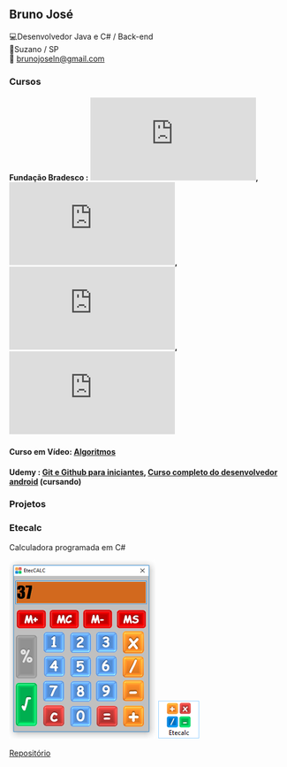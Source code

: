 ## Bruno José<br>
:computer:Desenvolvedor Java e C# / Back-end<br>
:european_post_office:Suzano / SP<br>
:email: brunojoseln@gmail.com

### Cursos

#### Fundação Bradesco :                                                                                                       ![C#](https://github.com/brunojoseln/Curriculo/blob/master/Certificados/Certificado%20C%23.pdf), ![Modelagem de dados](https://github.com/brunojoseln/Curriculo/blob/master/Certificados/Certificado%20-%20Modelagem%20de%20dados.pdf),                                                                         ![Ilustração e design gráfico](https://github.com/brunojoseln/Curriculo/blob/master/Certificados/Certificado%20-%20Ilustra%C3%A7%C3%A3o%20e%20Design%20Gr%C3%A1fico%20para%20web.pdf),                                                                     ![Windows 7](https://github.com/brunojoseln/Curriculo/blob/master/Certificados/Certificado%20Windows%207.pdf)<br>

#### Curso em Vídeo: [Algoritmos](https://github.com/brunojoseln/Curriculo/blob/master/Certificados/Certificado.jpeg)

#### Udemy : [Git e Github para iniciantes](https://www.udemy.com/git-e-github-para-iniciantes/), [Curso completo do desenvolvedor android](https://www.udemy.com/curso-completo-do-desenvolvedor-android/) (cursando)

### Projetos

### Etecalc
Calculadora programada em C#

![Eteccalc](https://github.com/brunojoseln/Curriculo/blob/master/imagens/Programa.png)
![Eteccalc](https://github.com/brunojoseln/Curriculo/blob/master/imagens/icone.png)


[Repositório](https://github.com/brunojoseln/EtecCalc)
